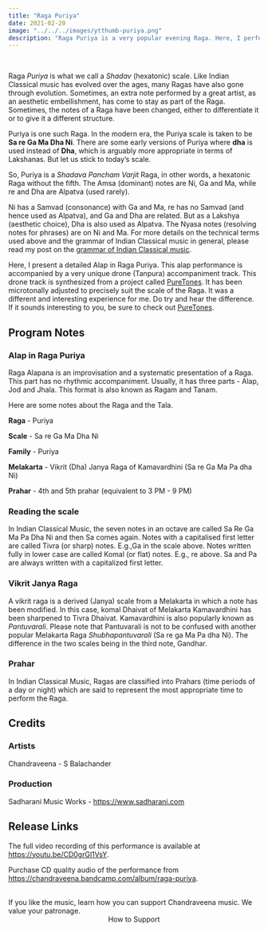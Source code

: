 ```yaml
---
title: "Raga Puriya"
date: 2021-02-20
image: "../../../images/ytthumb-puriya.png"
description: "Raga Puriya is a very popular evening Raga. Here, I perform a detailed Alap in three sections (Alap, Jod and Jhala). This performance has a very unique drone (Tanpura) accompaniment."
---
```


<you-tube videoid="CD0grGl1VsY"></you-tube>
<br>

Raga *Puriya* is what we call a *Shadav* (hexatonic) scale. Like Indian Classical music has evolved over the ages, many Ragas have also gone through evolution. Sometimes, an extra note performed by a great artist, as an aesthetic embellishment, has come to stay as part of the Raga. Sometimes, the notes of a Raga have been changed, either to differentiate it or to give it a different structure. 

Puriya is one such Raga. In the modern era, the Puriya scale is taken to be **Sa re Ga Ma Dha Ni**. There are some early versions of Puriya where **dha** is used instead of **Dha**, which is arguably more appropriate in terms of Lakshanas. But let us stick to today’s scale. 

So, Puriya is a *Shadava Pancham Varjit* Raga, in other words, a hexatonic Raga without the fifth. The Amsa (dominant) notes are Ni, Ga and Ma, while re and Dha are Alpatva (used rarely). 

Ni has a Samvad (consonance) with Ga and Ma, re has no Samvad (and hence used as Alpatva), and Ga and Dha are related. But as a Lakshya (aesthetic choice), Dha is also used as Alpatva. The Nyasa notes (resolving notes for phrases) are on Ni and Ma. For more details on the technical terms used above and the grammar of Indian Classical music in general, please read my post on the [grammar of Indian Classical music](/blog/grammar-of-music/).

Here, I present a detailed Alap in Raga Puriya. This alap performance is accompanied by a very unique drone (Tanpura) accompaniment track. This drone track is synthesized from a project called [PureTones](https://puretones.sadharani.com). It has been microtonally adjusted to precisely suit the scale of the Raga. It was a different and interesting experience for me. Do try and hear the difference. If it sounds interesting to you, be sure to check out [PureTones](https://puretones.sadharani.com).

## Program Notes

### Alap in Raga Puriya
Raga Alapana is an improvisation and a systematic presentation of a Raga. This part has no rhythmic accompaniment. Usually, it has three parts - Alap, Jod and Jhala. This format is also known as Ragam and Tanam.

Here are some notes about the Raga and the Tala.

**Raga** - Puriya

**Scale** - Sa re Ga Ma Dha Ni

**Family** - Puriya

**Melakarta** - Vikrit (Dha) Janya Raga of Kamavardhini (Sa re Ga Ma Pa dha Ni)

**Prahar** - 4th and 5th prahar (equivalent to 3 PM - 9 PM)

### Reading the scale
In Indian Classical Music, the seven notes in an octave are called Sa Re Ga Ma Pa Dha Ni and then Sa comes again. Notes with a capitalised first letter are called Tivra (or sharp) notes. E.g.,Ga in the scale above. Notes written fully in lower case are called Komal (or flat) notes. E.g., re above. Sa and Pa are always written with a capitalized first letter.

### Vikrit Janya Raga
A vikrit raga is a derived (Janya) scale from a Melakarta in which a note has been modified. In this case, komal Dhaivat of Melakarta Kamavardhini has been sharpened to Tivra Dhaivat. Kamavardhini is also popularly known as *Pantuvarali*. Please note that Pantuvarali is not to be confused with another popular Melakarta Raga *Shubhapantuvarali* (Sa re ga Ma Pa dha Ni). The difference in the two scales being in the third note, Gandhar.

### Prahar
In Indian Classical Music, Ragas are classified into Prahars (time periods of a day or night) which are said to represent the most appropriate time to perform the Raga.

## Credits
### Artists
Chandraveena - S Balachander

### Production
Sadharani Music Works - https://www.sadharani.com

## Release Links

The full video recording of this performance is available at https://youtu.be/CD0grGl1VsY.

Purchase CD quality audio of the performance from https://chandraveena.bandcamp.com/album/raga-puriya.

<br>

<notice-box>
If you like the music, learn how you can support Chandraveena music. We value your patronage.
<div style="text-align:center">
<my-button to="/support/">How to Support</my-button>
</div>
</notice-box>
